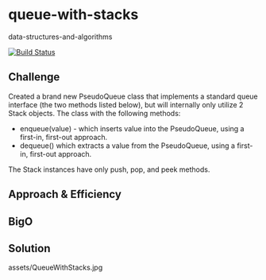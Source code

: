 # queue-with-stacks
data-structures-and-algorithms

[![Build Status](https://travis-ci.com/Alwynblake/401n12-data-structures-and-algorithms.svg?branch=master)](https://travis-ci.com/Alwynblake/401n12-data-structures-and-algorithms)

## Challenge
Created a brand new PseudoQueue class that implements a standard queue interface (the two methods listed below), but will internally only utilize 2 Stack objects. The class with the following methods:


* enqueue(value) - which inserts value into the PseudoQueue, using a first-in, first-out approach.
* dequeue() which extracts a value from the PseudoQueue, using a first-in, first-out approach.

The Stack instances have only push, pop, and peek methods. 

## Approach & Efficiency

## BigO


## Solution

assets/QueueWithStacks.jpg

